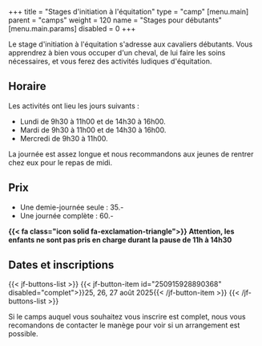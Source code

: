 +++
title = "Stages d'initiation à l'équitation"
type = "camp"
[menu.main]
    parent = "camps"
    weight = 120
    name = "Stages pour débutants"
[menu.main.params]
  disabled = 0
+++

Le stage d'initiation à l'équitation s'adresse aux cavaliers débutants.
Vous apprendrez à bien vous occuper d'un cheval, de lui faire les soins nécessaires,
et vous ferez des activités ludiques d'équitation.

## Horaire

Les activités ont lieu les jours suivants :

- Lundi de 9h30 à 11h00 et de 14h30 à 16h00.
- Mardi de 9h30 à 11h00 et de 14h30 à 16h00.
- Mercredi de 9h30 à 11h00.

La journée est assez longue et nous recommandons aux jeunes de rentrer chez eux pour le repas
de midi.

## Prix

- Une demie-journée seule : 35.-
- Une journée complète : 60.-

**{{< fa class="icon solid fa-exclamation-triangle">}} Attention, les enfants ne sont pas pris en charge durant la pause de 11h à 14h30**

## Dates et inscriptions

{{< jf-buttons-list >}}
{{< jf-button-item id="250915928890368" disabled="complet">}}25, 26, 27 août 2025{{< /jf-button-item >}}
{{< /jf-buttons-list >}}

Si le camps auquel vous souhaitez vous inscrire est complet, nous vous recomandons
de contacter le manège pour voir si un arrangement est possible.
